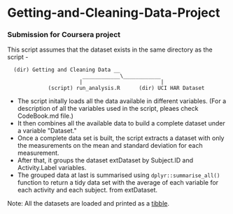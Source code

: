 # Getting-and-Cleaning-Data-Project
### Submission for Coursera project

This script assumes that the dataset exists in the same directory as the script -

```  
  (dir) Getting and Cleaning Data __
                        ____________\____________
                       |                         |
             (script) run_analysis.R      (dir) UCI HAR Dataset
```

* The script initally loads all the data available in different variables. (For a description of all the variables used in the script, pleaes check CodeBook.md file.)
* It then combines all the available data to build a complete dataset under a variable "Dataset."
* Once a complete data set is built, the script extracts a dataset with only the measurements on the mean and standard deviation for each measurement. 
* After that, it groups the dataset extDataset by Subject.ID and Activity.Label variables.
* The grouped data at last is summarised using `dplyr::summarise_all()` function to return a tidy data set with the average of each variable for each activity and each subject. from extDataset.


Note: All the datasets are loaded and printed as a [tibble](https://tibble.tidyverse.org/).
